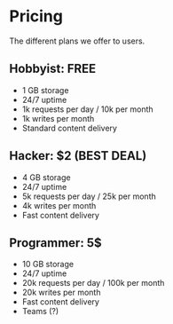 # Pricing

The different plans we offer to users.

## Hobbyist: FREE

- 1 GB storage
- 24/7 uptime
- 1k requests per day / 10k per month
- 1k writes per month
- Standard content delivery

## Hacker: $2 (BEST DEAL)

- 4 GB storage
- 24/7 uptime
- 5k requests per day / 25k per month
- 4k writes per month
- Fast content delivery

## Programmer: 5$

- 10 GB storage
- 24/7 uptime
- 20k requests per day / 100k per month <!-- A bit much, don't you think? -->
- 20k writes per month
- Fast content delivery
- Teams (?)
